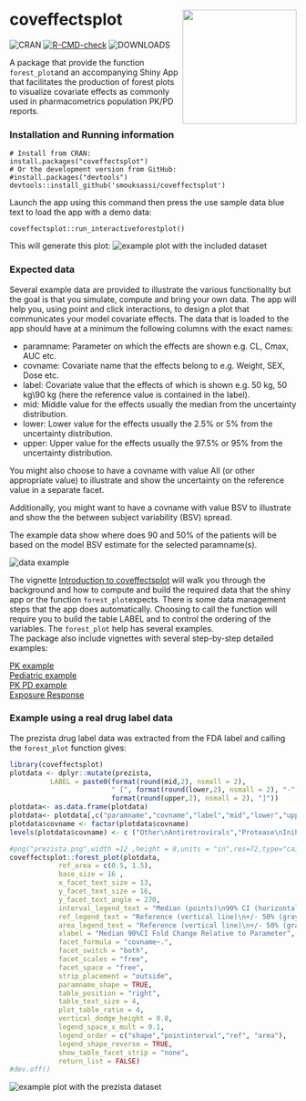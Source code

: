 # coveffectsplot <img src='vignettes/img/logo_coveffectsplot.png' align="right" height="200" />

![CRAN](https://www.r-pkg.org/badges/version-last-release/coveffectsplot)
[![R-CMD-check](https://github.com/smouksassi/coveffectsplot/workflows/R-CMD-check/badge.svg)](https://github.com/smouksassi/coveffectsplot/actions)
![DOWNLOADS](https://cranlogs.r-pkg.org/badges/grand-total/coveffectsplot)

A package that provide the function `forest_plot`and an accompanying Shiny App that facilitates the production of forest plots to visualize covariate effects as commonly used in pharmacometrics population PK/PD reports.

### Installation and Running information
```
# Install from CRAN:
install.packages("coveffectsplot")
# Or the development version from GitHub:
#install.packages("devtools")
devtools::install_github('smouksassi/coveffectsplot')
```
Launch the app using this command then press the use sample data blue text to load the app with a demo data:
```
coveffectsplot::run_interactiveforestplot()
```
This will generate this plot:
![example plot with the included dataset](vignettes/img/snapshotforest.png)

### Expected data
Several example data are provided to illustrate the various functionality but the goal is that you simulate, compute and bring your own data. The app will help you, using point and click interactions, to design a plot that communicates your model covariate effects. 
The data that is loaded to the app should have at a minimum the following columns with the exact names:
* paramname: Parameter on which the effects are shown e.g. CL, Cmax, AUC etc.  
* covname: Covariate name that the effects belong to e.g. Weight, SEX, Dose etc.  
* label: Covariate value that the effects of which is shown e.g. 50 kg, 50 kg\90 kg (here the reference value is contained in the label).   
* mid: Middle value for the effects usually the median from the uncertainty distribution.   
* lower: Lower value for the effects usually the 2.5% or 5% from the uncertainty distribution.   
* upper: Upper value for the effects usually the 97.5% or 95% from the uncertainty distribution.   

You might also choose to have a covname with value All (or other appropriate value) to illustrate and show the uncertainty on the reference value in a separate facet.

Additionally, you might  want to have a covname with value BSV to illustrate and show the the between subject variability (BSV) spread.

The example data show where does 90 and 50% of the patients will be based on the model BSV estimate for the selected paramname(s).

![data example](vignettes/img/snapshottable.png)

The vignette [Introduction to coveffectsplot](https://cran.r-project.org/package=coveffectsplot/vignettes/introduction_to_coveffectsplot.html) will walk you through the background and  how to compute and build the required data that the shiny app or the function `forest_plot`expects. There is some data management steps that the app does automatically. Choosing to call the function will require you to build the table LABEL and to control the ordering of the variables. The `forest_plot` help has several examples.  
The package also include vignettes with several step-by-step detailed examples:  

<a href="https://cran.r-project.org/package=coveffectsplot/vignettes/PK_Example.html">PK example</a>  
<a href="https://cran.r-project.org/package=coveffectsplot/vignettes/Pediatric_Cov_Sim.html">Pediatric example</a>  
<a href="https://cran.r-project.org/package=coveffectsplot/vignettes/PKPD_Example.html">PK PD example</a>      
<a href="https://cran.r-project.org/package=coveffectsplot/vignettes/Exposure_Response_Example.html">Exposure Response</a>  
 
### Example using a real drug label data
The prezista drug label data was extracted from the FDA label and calling the `forest_plot` function gives:

``` r
library(coveffectsplot)
plotdata <- dplyr::mutate(prezista,
          LABEL = paste0(format(round(mid,2), nsmall = 2),
                         " [", format(round(lower,2), nsmall = 2), "-",
                         format(round(upper,2), nsmall = 2), "]"))
plotdata<- as.data.frame(plotdata)
plotdata<- plotdata[,c("paramname","covname","label","mid","lower","upper","LABEL")]
plotdata$covname <- factor(plotdata$covname)
levels(plotdata$covname) <- c ("Other\nAntiretrovirals","Protease\nInihibitors")

#png("prezista.png",width =12 ,height = 8,units = "in",res=72,type="cairo-png")
coveffectsplot::forest_plot(plotdata,
            ref_area = c(0.5, 1.5),
            base_size = 16 ,
            x_facet_text_size = 13,
            y_facet_text_size = 16,
            y_facet_text_angle = 270,
            interval_legend_text = "Median (points)\n90% CI (horizontal lines)",
            ref_legend_text = "Reference (vertical line)\n+/- 50% (gray area)",
            area_legend_text = "Reference (vertical line)\n+/- 50% (gray area)",
            xlabel = "Median 90%CI Fold Change Relative to Parameter",
            facet_formula = "covname~.",
            facet_switch = "both",
            facet_scales = "free",
            facet_space = "free",
            strip_placement = "outside", 
            paramname_shape = TRUE,
            table_position = "right",
            table_text_size = 4,
            plot_table_ratio = 4,
            vertical_dodge_height = 0.8,
            legend_space_x_mult = 0.1,
            legend_order = c("shape","pointinterval","ref", "area"),
            legend_shape_reverse = TRUE,
            show_table_facet_strip = "none",
            return_list = FALSE)
#dev.off()
```

![example plot with the prezista dataset](vignettes/img/prezista.png)





            
